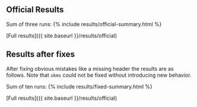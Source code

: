 ## Official Results

Sum of three runs:
{% include results/official-summary.html %}

[Full results]({{ site.baseurl }}/results/official)

## Results after fixes

After fixing obvious mistakes like a missing header the results are as follows.
Note that `ukms` could not be fixed without introducing new behavior.

Sum of ten runs:
{% include results/fixed-summary.html %}

[Full results]({{ site.baseurl }}/results/official)